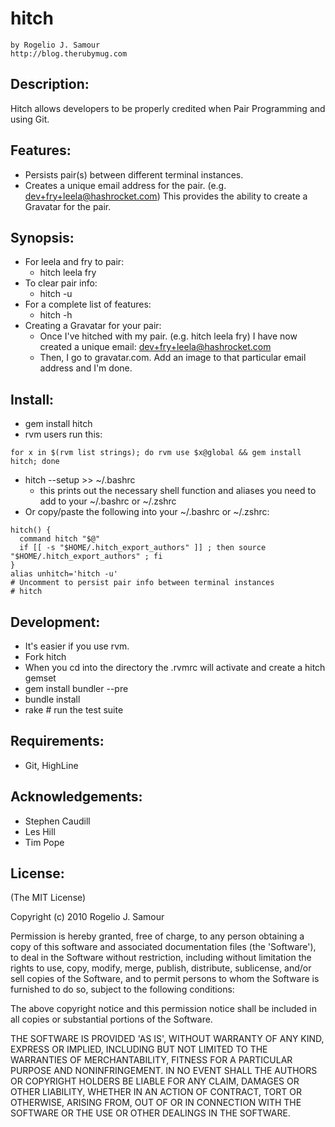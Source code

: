 hitch
=====
    by Rogelio J. Samour
    http://blog.therubymug.com

Description:
-----------

Hitch allows developers to be properly credited when Pair Programming and using Git.

Features:
--------

* Persists pair(s) between different terminal instances.
* Creates a unique email address for the pair. (e.g. dev+fry+leela@hashrocket.com) This provides the ability to create a Gravatar for the pair.

Synopsis:
--------

- For leela and fry to pair:
  - hitch leela fry
- To clear pair info:
  - hitch -u
- For a complete list of features:
  - hitch -h
- Creating a Gravatar for your pair:
  - Once I've hitched with my pair. (e.g. hitch leela fry) I have now created a unique email: dev+fry+leela@hashrocket.com
  - Then, I go to gravatar.com. Add an image to that particular email address and I'm done.

Install:
-------

* gem install hitch
* rvm users run this:
<pre><code>for x in $(rvm list strings); do rvm use $x@global && gem install hitch; done</code></pre>
* hitch --setup >> ~/.bashrc
  - this prints out the necessary shell function and aliases you need to add to your ~/.bashrc or ~/.zshrc
* Or copy/paste the following into your ~/.bashrc or ~/.zshrc:
<pre><code>hitch() {
  command hitch "$@"
  if [[ -s "$HOME/.hitch_export_authors" ]] ; then source "$HOME/.hitch_export_authors" ; fi
}
alias unhitch='hitch -u'
# Uncomment to persist pair info between terminal instances
# hitch
</code></pre>

Development:
-----------

* It's easier if you use rvm.
* Fork hitch
* When you cd into the directory the .rvmrc will activate and create a hitch gemset
* gem install bundler --pre
* bundle install
* rake # run the test suite

Requirements:
------------

* Git, HighLine

Acknowledgements:
----------------

* Stephen Caudill
* Les Hill
* Tim Pope

License:
-------

(The MIT License)

Copyright (c) 2010 Rogelio J. Samour

Permission is hereby granted, free of charge, to any person obtaining
a copy of this software and associated documentation files (the
'Software'), to deal in the Software without restriction, including
without limitation the rights to use, copy, modify, merge, publish,
distribute, sublicense, and/or sell copies of the Software, and to
permit persons to whom the Software is furnished to do so, subject to
the following conditions:

The above copyright notice and this permission notice shall be
included in all copies or substantial portions of the Software.

THE SOFTWARE IS PROVIDED 'AS IS', WITHOUT WARRANTY OF ANY KIND,
EXPRESS OR IMPLIED, INCLUDING BUT NOT LIMITED TO THE WARRANTIES OF
MERCHANTABILITY, FITNESS FOR A PARTICULAR PURPOSE AND NONINFRINGEMENT.
IN NO EVENT SHALL THE AUTHORS OR COPYRIGHT HOLDERS BE LIABLE FOR ANY
CLAIM, DAMAGES OR OTHER LIABILITY, WHETHER IN AN ACTION OF CONTRACT,
TORT OR OTHERWISE, ARISING FROM, OUT OF OR IN CONNECTION WITH THE
SOFTWARE OR THE USE OR OTHER DEALINGS IN THE SOFTWARE.

